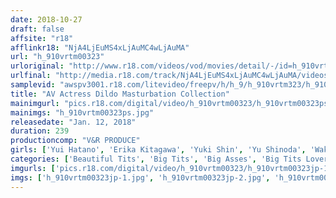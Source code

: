 ```yaml
---
date: 2018-10-27
draft: false
affsite: "r18"
afflinkr18: "NjA4LjEuMS4xLjAuMC4wLjAuMA"
url: "h_910vrtm00323"
urloriginal: "http://www.r18.com/videos/vod/movies/detail/-/id=h_910vrtm00323"
urlfinal: "http://media.r18.com/track/NjA4LjEuMS4xLjAuMC4wLjAuMA/videos/vod/movies/detail/-/id=h_910vrtm00323"
samplevid: "awspv3001.r18.com/litevideo/freepv/h/h_9/h_910vrtm323/h_910vrtm323_dmb_w.mp4"
title: "AV Actress Dildo Masturbation Collection"
mainimgurl: "pics.r18.com/digital/video/h_910vrtm00323/h_910vrtm00323ps.jpg"
mainimgs: "h_910vrtm00323ps.jpg"
releasedate: "Jan. 12, 2018"
duration: 239
productioncomp: "V&R PRODUCE"
girls: ['Yui Hatano', 'Erika Kitagawa', 'Yuki Shin', 'Yu Shinoda', 'Wakaba Onoue', 'Asahi Mizuno', 'Miku Abeno', 'Minami Natsuki', 'Airi Natsume', 'Mizuna Wakatsuki']
categories: ['Beautiful Tits', 'Big Tits', 'Big Asses', 'Big Tits Lover', 'Masturbation', 'Sex Toys', 'Dirty Talk', 'POV', 'Over 4 Hours', 'Hi-Def']
imgurls: ['pics.r18.com/digital/video/h_910vrtm00323/h_910vrtm00323jp-1.jpg', 'pics.r18.com/digital/video/h_910vrtm00323/h_910vrtm00323jp-2.jpg', 'pics.r18.com/digital/video/h_910vrtm00323/h_910vrtm00323jp-3.jpg', 'pics.r18.com/digital/video/h_910vrtm00323/h_910vrtm00323jp-4.jpg', 'pics.r18.com/digital/video/h_910vrtm00323/h_910vrtm00323jp-5.jpg', 'pics.r18.com/digital/video/h_910vrtm00323/h_910vrtm00323jp-6.jpg', 'pics.r18.com/digital/video/h_910vrtm00323/h_910vrtm00323jp-7.jpg', 'pics.r18.com/digital/video/h_910vrtm00323/h_910vrtm00323jp-8.jpg', 'pics.r18.com/digital/video/h_910vrtm00323/h_910vrtm00323jp-9.jpg', 'pics.r18.com/digital/video/h_910vrtm00323/h_910vrtm00323jp-10.jpg', 'pics.r18.com/digital/video/h_910vrtm00323/h_910vrtm00323jp-11.jpg', 'pics.r18.com/digital/video/h_910vrtm00323/h_910vrtm00323jp-12.jpg', 'pics.r18.com/digital/video/h_910vrtm00323/h_910vrtm00323jp-13.jpg', 'pics.r18.com/digital/video/h_910vrtm00323/h_910vrtm00323jp-14.jpg', 'pics.r18.com/digital/video/h_910vrtm00323/h_910vrtm00323jp-15.jpg', 'pics.r18.com/digital/video/h_910vrtm00323/h_910vrtm00323jp-16.jpg', 'pics.r18.com/digital/video/h_910vrtm00323/h_910vrtm00323jp-17.jpg', 'pics.r18.com/digital/video/h_910vrtm00323/h_910vrtm00323jp-18.jpg', 'pics.r18.com/digital/video/h_910vrtm00323/h_910vrtm00323jp-19.jpg', 'pics.r18.com/digital/video/h_910vrtm00323/h_910vrtm00323jp-20.jpg']
imgs: ['h_910vrtm00323jp-1.jpg', 'h_910vrtm00323jp-2.jpg', 'h_910vrtm00323jp-3.jpg', 'h_910vrtm00323jp-4.jpg', 'h_910vrtm00323jp-5.jpg', 'h_910vrtm00323jp-6.jpg', 'h_910vrtm00323jp-7.jpg', 'h_910vrtm00323jp-8.jpg', 'h_910vrtm00323jp-9.jpg', 'h_910vrtm00323jp-10.jpg', 'h_910vrtm00323jp-11.jpg', 'h_910vrtm00323jp-12.jpg', 'h_910vrtm00323jp-13.jpg', 'h_910vrtm00323jp-14.jpg', 'h_910vrtm00323jp-15.jpg', 'h_910vrtm00323jp-16.jpg', 'h_910vrtm00323jp-17.jpg', 'h_910vrtm00323jp-18.jpg', 'h_910vrtm00323jp-19.jpg', 'h_910vrtm00323jp-20.jpg']
---
```

